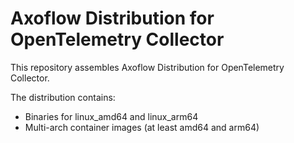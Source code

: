 # Axoflow Distribution for OpenTelemetry Collector

This repository assembles Axoflow Distribution for OpenTelemetry Collector.

The distribution contains:

- Binaries for linux_amd64 and linux_arm64
- Multi-arch container images (at least amd64 and arm64)
